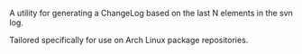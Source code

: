 A utility for generating a ChangeLog based on the last N elements in
the svn log.

Tailored specifically for use on Arch Linux package repositories.
